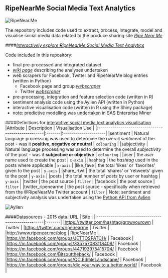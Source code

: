 ## RipeNearMe Social Media Text Analytics
![RipeNear.Me](http://www.ripenear.me/sites/all/themes/ripenearme/logo.png)
  
The repository includes code used to extract, process, integrate, model and visualise social media data related to the produce sharing site *<a href="http://www.ripenear.me/" target="_blank">Ripe Near Me</a>*  

####*<a href="https://rjshanahan.shinyapps.io/shiny_ripenearme01" target="_blank">Interactively explore RipeNearMe Social Media Text Analytics</a>* 

Code included in this repository:
- final pre-processed and integrated dataset
- *<a href="https://github.com/rjshanahan/RipeNearMe-Social-Media-Text-Analytics/wiki" target="_blank">wiki page</a>*  describing the analyses undertaken 
- web scrapers for Facebook, Twitter and RipeNearMe blog entries (written in Python)
  - Facebook page and group *<a href="https://github.com/rjshanahan/facebook_m_scraper" target="_blank">webscraper</a>* 
  - Twitter *<a href="https://github.com/rjshanahan/twitter_scraper" target="_blank">webscraper</a>* 
- pre-processing, integration and feature selection code (written in R)
- sentiment analysis code using the Aylien API (written in Python)
- interactive visualisation code (written in R using the Shiny package)
- note: predictive modelling was undertaken in SAS Enterprise Miner

####Definitions for  <a href="https://rjshanahan.shinyapps.io/shiny_ripenearme01" target="_blank">interactive social media text analytics visualisation</a>
|Attribute										| Description                  | Visualisation Use  |
|:---------------------------------------------------|:-------|:---------------------|
|sentiment   							| Natural language processing was used to determine the overall *sentiment* of the post - was it **positive, negative or neutral**	| ```colouring```	  |
|subjectivity   							| Natural language processing was used to determine the overall *subjectivity* of the post - was it **subjective or objective**	| ```colouring```	  |
|user   							| the *user* name used to create the post	| ```x-axis```	  |
|hashtag 							| the *hashtag* used in the posts where applicable	| ```x-axis```	  |
|like_fave					| the total 'likes' or 'favorites' given to the post	| ```y-axis```	  |
|share_rtwt					| the total 'shares' or 'retweets' given to the post	| ```y-axis```	  |
|posts					| the total number of *posts* by user or hashtag	| ```y-axis```	  |
|twitter					| the post source	| ```filter```	  |
|facebook					| the post source	| ```filter```	  |
|twitter_ripenearme				| the post source - specifically when retrieved from the @RipeNearMe Twitter account	| ```filter```	  |
Note: sentiment and subjectivity analysis was undertaken using the <a href="http://aylien.com/" target="_blank">Python API from Aylien </a>

![Aylien](http://aylien.com/images/graph.png)


####Datasources - 2015 data
|URL										| Site                  |
|:---------------------------------------------------|:-------|
|https://twitter.com/hashtag/growyourown				| Twitter	|
|https://twitter.com/ripenearme			| Twitter	|
|http://www.ripenear.me/blog				| RipeNearMe	|
|https://m.facebook.com/groups/JETTOSPATCH/   							| Facebook	|
|https://m.facebook.com/groups/335757083118409/							| Facebook	|
|https://m.facebook.com/groups/447193975415704/						| Facebook	|
|https://m.facebook.com/Bitsouttheback/					| Facebook	|
|https://m.facebook.com/groups/QC.EdibleLandscape/				| Facebook	|
|https://m.facebook.com/groups/dig.your.way.to.a.better.world/				| Facebook	|




